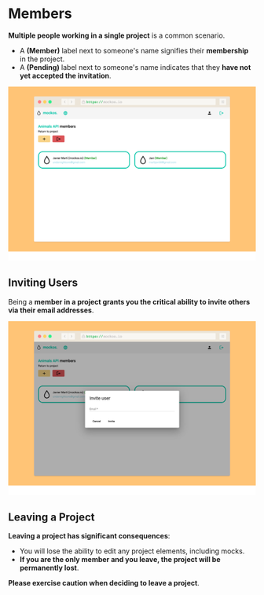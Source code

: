 # Members

**Multiple people working in a single project** is a common scenario.

- A **(Member)** label next to someone's name signifies their **membership** in the project.
- A **(Pending)** label next to someone's name indicates that they **have not yet accepted the invitation**.

![Screenshot](members.png)

## Inviting Users

Being a **member in a project grants you the critical ability to invite others via their email addresses**.

![Screenshot](request.png)

## Leaving a Project

**Leaving a project has significant consequences**:

- You will lose the ability to edit any project elements, including mocks.
- **If you are the only member and you leave, the project will be permanently lost**.

**Please exercise caution when deciding to leave a project**.